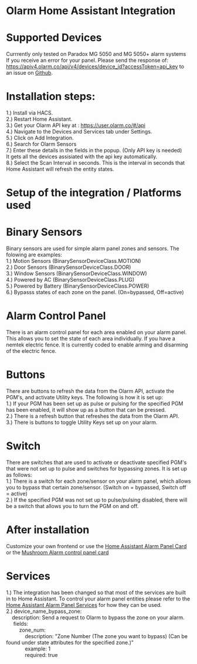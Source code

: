 # Olarm Home Assistant Integration
# Supported Devices
Currrently only tested on Paradox MG 5050 and MG 5050+ alarm systems</br>
If you receive an error for your panel. Please send the response of:
https://apiv4.olarm.co/api/v4/devices/device_id?accessToken=api_key to an issue on <a href="https://github.com/rainepretorius/olarm-ha-integration/issues">Github</a>.</br>
# Installation steps:<br />
1.) Install via HACS.<br />
2.) Restart Home Assistant.<br />
3.) Get your Olarm API key at : https://user.olarm.co/#/api<br />
4.) Navigate to the Devices and Services tab under Settings.<br />
5.) Click on Add Integration.<br />
6.) Search for Olarm Sensors<br />
7.) Enter these details in the fields in the popup. (Only API key is needed)<br />
It gets all the devices assisiated with the api key automatically.<br />
8.) Select the Scan Interval in seconds. This is the interval in seconds that Home Assistant will refresh the entity states.<br />
# Setup of the integration / Platforms used <br />
# Binary Sensors #
Binary sensors are used for simple alarm panel zones and sensors. The folowing are examples:<br />
1.) Motion Sensors (BinarySensorDeviceClass.MOTION)<br />
2.) Door Sensors (BinarySensorDeviceClass.DOOR)<br />
3.) Window Sensors (BinarySensorDeviceClass.WINDOW)<br />
4.) Powered by AC (BinarySensorDeviceClass.PLUG)<br />
5.) Powered by Battery (BinarySensorDeviceClass.POWER)<br />
6.) Bypasss states of each zone on the panel. (On=bypassed, Off=active)<br />

# Alarm Control Panel #
There is an alarm control panel for each area enabled on your alarm panel. This allows you to set the state of each area individually. If you have a nemtek electric fence. It is currently coded to enable arming and disarming of the electric fence.<br />

# Buttons #
There are buttons to refresh the data from the Olarm API, activate the PGM's, and activate Utility keys. The following is how it is set up:<br />
1.) If your PGM has been set up as pulse or pulsing for the specified PGM has been enabled, it will show up as a button that can be pressed.<br />
2.) There is a refresh button that refreshes the data from the Olarm API.<br />
3.) There is buttons to toggle Utility Keys set up on your alarm.<br />

# Switch #
There are switches that are used to activate or deactivate specified PGM's that were not set up to pulse and switches for bypassing zones. It is set up as follows:<br/>
1.) There is a switch for each zone/sensor on your alarm panel, which allows you to bypass that certain zone/sensor. (Switch on = bypassed, Switch off = active)<br/>
2.) If the specified PGM was not set up to pulse/pulsing disabled, there will be a switch that allows you to turn the PGM on and off.<br />

# After installation #
Customize your own frontend or use the <a href="https://www.home-assistant.io/dashboards/alarm-panel/">Home Assistant Alarm Panel Card</a><br /> or the <a href="https://github.com/piitaya/lovelace-mushroom/blob/main/docs/cards/alarm-control-panel.md"> Mushroom Alarm control panel card</a><br />
# Services #
1.) The integration has been changed so that most of the services are built in to Home Assistant. To control your alarm panel entities please refer to the <a href="https://www.home-assistant.io/integrations/alarm_control_panel/#services"> Home Assistant Alarm Panel Services</a> for how they can be used.<br />
2.) device_name_bypass_zone:</br>
&nbsp;&nbsp;&nbsp;&nbsp;description: Send a request to Olarm to bypass the zone on your alarm.</br>
&nbsp;&nbsp;&nbsp;&nbsp;&nbsp;fields:</br>
&nbsp;&nbsp;&nbsp;&nbsp;&nbsp;&nbsp;&nbsp;&nbsp;&nbsp;zone_num:</br>
&nbsp;&nbsp;&nbsp;&nbsp;&nbsp;&nbsp;&nbsp;&nbsp;&nbsp;&nbsp;&nbsp;&nbsp;&nbsp;description: "Zone Number (The zone you want to bypass) (Can be found under state attributes for the specified zone.)"</br>
&nbsp;&nbsp;&nbsp;&nbsp;&nbsp;&nbsp;&nbsp;&nbsp;&nbsp;&nbsp;&nbsp;&nbsp;&nbsp;example: 1</br>
&nbsp;&nbsp;&nbsp;&nbsp;&nbsp;&nbsp;&nbsp;&nbsp;&nbsp;&nbsp;&nbsp;&nbsp;&nbsp;required: true</br>